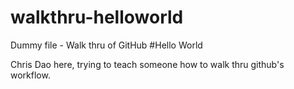 # walkthru-helloworld
Dummy file - Walk thru of GitHub
#Hello World

Chris Dao here, trying to teach someone how to walk thru github's workflow.
